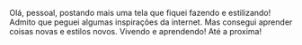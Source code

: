 Olá, pessoal, postando mais uma tela que fiquei fazendo e estilizando! Admito que peguei algumas inspirações da internet. Mas consegui aprender coisas novas e estilos novos. Vivendo e aprendendo! Até a proxima!
